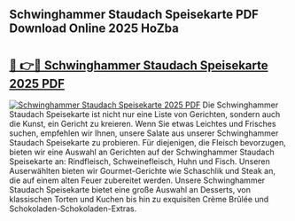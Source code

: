 ## Schwinghammer Staudach Speisekarte PDF Download Online 2025 HoZba

# <h2><a href="http://gc68yx.nevu.top/?p=Schwinghammer+Staudach+Speisekarte">🔗 👉🔴 Schwinghammer Staudach Speisekarte 2025 PDF</a></h2>

[![Schwinghammer Staudach Speisekarte 2025 PDF](https://i.imgur.com/dBaPXMq.png)](http://gc68yx.nevu.top/?p=Schwinghammer+Staudach+Speisekarte)
Die Schwinghammer Staudach Speisekarte ist nicht nur eine Liste von Gerichten, sondern auch die Kunst, ein Gericht zu kreieren. Wenn Sie etwas Leichtes und Frisches suchen, empfehlen wir Ihnen, unsere Salate aus unserer Schwinghammer Staudach Speisekarte zu probieren. Für diejenigen, die Fleisch bevorzugen, bieten wir eine Auswahl an Gerichten auf der Schwinghammer Staudach Speisekarte an: Rindfleisch, Schweinefleisch, Huhn und Fisch. Unseren Auserwählten bieten wir Gourmet-Gerichte wie Schaschlik und Steak an, die auf einem alten Feuer zubereitet werden. Unsere Schwinghammer Staudach Speisekarte bietet eine große Auswahl an Desserts, von klassischen Torten und Kuchen bis hin zu exquisiten Crème Brûlée und Schokoladen-Schokoladen-Extras.
